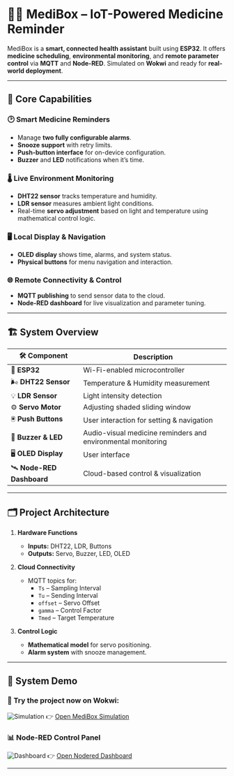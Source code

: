 # 🧑‍⚕️ MediBox – IoT-Powered Medicine Reminder 

MediBox is a **smart, connected health assistant** built using **ESP32**. It offers **medicine scheduling**, **environmental monitoring**, and **remote parameter control** via **MQTT** and **Node-RED**. Simulated on **Wokwi** and ready for **real-world deployment**.

---

## 🎯 Core Capabilities

### 🕑 Smart Medicine Reminders
- Manage **two fully configurable alarms**.
- **Snooze support** with retry limits.
- **Push-button interface** for on-device configuration.
- **Buzzer** and **LED** notifications when it’s time.

### 🌡️ Live Environment Monitoring
- **DHT22 sensor** tracks temperature and humidity.
- **LDR sensor** measures ambient light conditions.
- Real-time **servo adjustment** based on light and temperature using mathematical control logic.

### 🖥️ Local Display & Navigation
- **OLED display** shows time, alarms, and system status.
- **Physical buttons** for menu navigation and interaction.

### 🌐 Remote Connectivity & Control
- **MQTT publishing** to send sensor data to the cloud.
- **Node-RED dashboard** for live visualization and parameter tuning.

---

## 🏗️ System Overview

| 🛠️ **Component**      | **Description**                                |
|-----------------------|-------------------------------------------------|
| 📡 **ESP32**          | Wi-Fi-enabled microcontroller                   |
| 🌬️ **DHT22 Sensor**   | Temperature & Humidity measurement              |
| 💡 **LDR Sensor**     | Light intensity detection                       |
| ⚙️ **Servo Motor**    | Adjusting shaded sliding window                 |
| 🖲️ **Push Buttons**   | User interaction for setting & navigation       |
| 📢 **Buzzer & LED**    | Audio-visual medicine reminders and environmental monitoring                |
| 🖥️ **OLED Display**   | User interface                                  |
| 🛰️ **Node-RED Dashboard** | Cloud-based control & visualization       |

---

## 🗂️ Project Architecture

1. **Hardware Functions**
   - **Inputs:** DHT22, LDR, Buttons
   - **Outputs:** Servo, Buzzer, LED, OLED

2. **Cloud Connectivity**
   - MQTT topics for:
     - `Ts` – Sampling Interval
     - `Tu` – Sending Interval
     - `offset` – Servo Offset
     - `gamma` – Control Factor
     - `Tmed` – Target Temperature

3. **Control Logic**
   - **Mathematical model** for servo positioning.
   - **Alarm system** with snooze management.

---

## 📸 System Demo

### 🔌 Try the project now on **Wokwi**: 
![Simulation](simulation.png) 
👉 [Open MediBox Simulation](https://wokwi.com/projects/1234567890abcdef)


### 📊 Node-RED Control Panel
![Dashboard](dashboard.png)
👉 [Open Nodered Dashboard](https://medibox.flowfuse.cloud/ui/#!/0?socketid=9VnMcR1psmGuU5jqAAB3)

---


